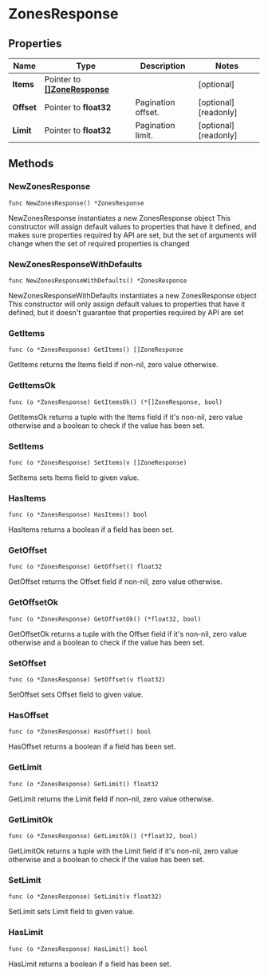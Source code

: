 # ZonesResponse

## Properties

|Name | Type | Description | Notes|
|------------ | ------------- | ------------- | -------------|
|**Items** | Pointer to [**[]ZoneResponse**](ZoneResponse.md) |  | [optional] |
|**Offset** | Pointer to **float32** | Pagination offset. | [optional] [readonly] |
|**Limit** | Pointer to **float32** | Pagination limit. | [optional] [readonly] |

## Methods

### NewZonesResponse

`func NewZonesResponse() *ZonesResponse`

NewZonesResponse instantiates a new ZonesResponse object
This constructor will assign default values to properties that have it defined,
and makes sure properties required by API are set, but the set of arguments
will change when the set of required properties is changed

### NewZonesResponseWithDefaults

`func NewZonesResponseWithDefaults() *ZonesResponse`

NewZonesResponseWithDefaults instantiates a new ZonesResponse object
This constructor will only assign default values to properties that have it defined,
but it doesn't guarantee that properties required by API are set

### GetItems

`func (o *ZonesResponse) GetItems() []ZoneResponse`

GetItems returns the Items field if non-nil, zero value otherwise.

### GetItemsOk

`func (o *ZonesResponse) GetItemsOk() (*[]ZoneResponse, bool)`

GetItemsOk returns a tuple with the Items field if it's non-nil, zero value otherwise
and a boolean to check if the value has been set.

### SetItems

`func (o *ZonesResponse) SetItems(v []ZoneResponse)`

SetItems sets Items field to given value.

### HasItems

`func (o *ZonesResponse) HasItems() bool`

HasItems returns a boolean if a field has been set.

### GetOffset

`func (o *ZonesResponse) GetOffset() float32`

GetOffset returns the Offset field if non-nil, zero value otherwise.

### GetOffsetOk

`func (o *ZonesResponse) GetOffsetOk() (*float32, bool)`

GetOffsetOk returns a tuple with the Offset field if it's non-nil, zero value otherwise
and a boolean to check if the value has been set.

### SetOffset

`func (o *ZonesResponse) SetOffset(v float32)`

SetOffset sets Offset field to given value.

### HasOffset

`func (o *ZonesResponse) HasOffset() bool`

HasOffset returns a boolean if a field has been set.

### GetLimit

`func (o *ZonesResponse) GetLimit() float32`

GetLimit returns the Limit field if non-nil, zero value otherwise.

### GetLimitOk

`func (o *ZonesResponse) GetLimitOk() (*float32, bool)`

GetLimitOk returns a tuple with the Limit field if it's non-nil, zero value otherwise
and a boolean to check if the value has been set.

### SetLimit

`func (o *ZonesResponse) SetLimit(v float32)`

SetLimit sets Limit field to given value.

### HasLimit

`func (o *ZonesResponse) HasLimit() bool`

HasLimit returns a boolean if a field has been set.


